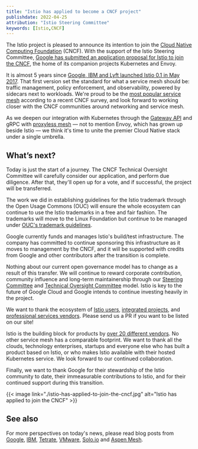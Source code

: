 ```yaml
---
title: "Istio has applied to become a CNCF project"
publishdate: 2022-04-25
attribution: "Istio Steering Committee"
keywords: [Istio,CNCF]
---
```


The Istio project is pleased to announce its intention to join the [Cloud Native Computing Foundation](https://cncf.io/) (CNCF). With the support of the Istio Steering Committee, [Google has submitted an application proposal for Istio to join the CNCF](https://github.com/cncf/toc/pull/827), the home of its companion projects Kubernetes and Envoy.

It is almost 5 years since [Google, IBM and Lyft launched Istio 0.1 in May 2017](/news/releases/0.x/announcing-0.1/). That first version set the standard for what a service mesh should be: traffic management, policy enforcement, and observability, powered by sidecars next to workloads. We're proud to be the [most popular service mesh](https://www.cncf.io/reports/cncf-annual-survey-2021/) according to a recent CNCF survey, and look forward to working closer with the CNCF communities around networking and service mesh.

As we deepen our integration with Kubernetes through the [Gateway API](/docs/tasks/traffic-management/ingress/gateway-api/) and gRPC with [proxyless mesh](/blog/2021/proxyless-grpc/) — not to mention Envoy, which has grown up beside Istio — we think it's time to unite the premier Cloud Native stack under a single umbrella.

## What’s next?

Today is just the start of a journey. The CNCF Technical Oversight Committee will carefully consider our application, and perform due diligence. After that, they'll open up for a vote, and if successful, the project will be transferred.

The work we did in establishing guidelines for the Istio trademark through the Open Usage Commons (OUC) will ensure the whole ecosystem can continue to use the Istio trademarks in a free and fair fashion. The trademarks will move to the Linux Foundation but continue to be managed under [OUC's trademark guidelines](https://openusage.org/trademark-guidelines/).

Google currently funds and manages Istio's build/test infrastructure. The company has committed to continue sponsoring this infrastructure as it moves to management by the CNCF, and it will be supported with credits from Google and other contributors after the transition is complete.

Nothing about our current open governance model has to change as a result of this transfer. We will continue to reward corporate contribution, community influence and long-term maintainership through our [Steering Committee](https://github.com/istio/community/tree/master/steering) and [Technical Oversight Committee](https://github.com/istio/community/blob/master/TECH-OVERSIGHT-COMMITTEE.md) model. Istio is key to the future of Google Cloud and Google intends to continue investing heavily in the project.

We want to thank the ecosystem of [Istio users](/about/case-studies/), [integrated projects](/about/ecosystem/#integrations), and [professional services vendors](/about/ecosystem/#services). Please send us a PR if you want to be listed on our site!

Istio is the building block for products by [over 20 different vendors](/about/ecosystem/#providers). No other service mesh has a comparable footprint.  We want to thank all the clouds, technology enterprises, startups and everyone else who has built a product based on Istio, or who makes Istio available with their hosted Kubernetes service.  We look forward to our continued collaboration.

Finally, we want to thank Google for their stewardship of the Istio community to date, their immeasurable contributions to Istio, and for their continued support during this transition.

{{< image
    link="./istio-has-applied-to-join-the-cncf.jpg"
    alt="Istio has applied to join the CNCF"
    >}}

## See also

For more perspectives on today's news, please read blog posts from [Google](https://cloud.google.com/blog/products/open-source/submitting-istio-project-to-the-cncf), [IBM](https://developer.ibm.com/blogs/welcoming-istios-submission-to-the-cncf/), [Tetrate](https://www.tetrate.io/blog/istio-has-applied-to-join-the-cncf/), [VMware](https://tanzu.vmware.com/content/blog/istio-mode-tanzu-service-mesh), [Solo.io](https://solo.io/blog/istio-past-present-future) and [Aspen Mesh](https://aspenmesh.io/aspen-mesh-supports-istio-joining-cncf-as-open-source-technology/).
